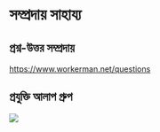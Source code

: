 # সম্প্রদায় সাহায্য

## প্রশ্ন-উত্তর সম্প্রদায়

https://www.workerman.net/questions

## প্রযুক্তি আলাপ গ্রুপ

![](../assets/img/webman-qun-qr.jpg)
